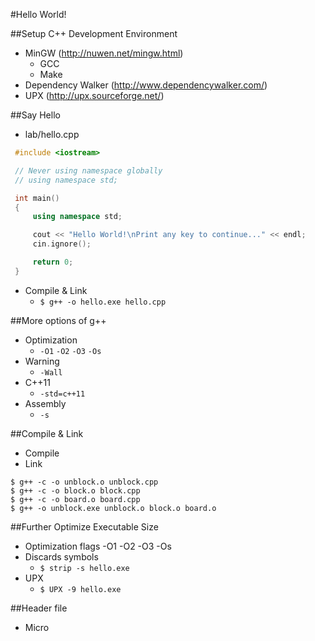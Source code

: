#Hello World!

##Setup C++ Development Environment
 - MinGW (http://nuwen.net/mingw.html)
   - GCC
   - Make
 - Dependency Walker (http://www.dependencywalker.com/)
 - UPX (http://upx.sourceforge.net/)

##Say Hello
 - lab/hello.cpp
```c++
 #include <iostream>

 // Never using namespace globally
 // using namespace std;

 int main()
 {
     using namespace std;

     cout << "Hello World!\nPrint any key to continue..." << endl;
     cin.ignore();

     return 0;
 }
```
 - Compile & Link
   - `$ g++ -o hello.exe hello.cpp`

##More options of g++
 - Optimization
   - `-O1` `-O2` `-O3` `-Os`
 - Warning
   - `-Wall`
 - C++11
   - `-std=c++11`
 - Assembly
   - `-s`

##Compile & Link
 - Compile
 - Link
```
$ g++ -c -o unblock.o unblock.cpp
$ g++ -c -o block.o block.cpp
$ g++ -c -o board.o board.cpp
$ g++ -o unblock.exe unblock.o block.o board.o
```

##Further Optimize Executable Size
 - Optimization flags
   -O1 -O2 -O3 -Os
 - Discards symbols
   - `$ strip -s hello.exe`
 - UPX
   - `$ UPX -9 hello.exe`

##Header file
 - Micro
